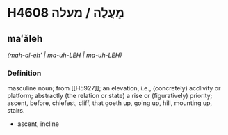 # H4608 מַעֲלֶה / מעלה

## maʻăleh

_(mah-al-eh' | ma-uh-LEH | ma-uh-LEH)_

### Definition

masculine noun; from [[H5927]]; an elevation, i.e., (concretely) acclivity or platform; abstractly (the relation or state) a rise or (figuratively) priority; ascent, before, chiefest, cliff, that goeth up, going up, hill, mounting up, stairs.

- ascent, incline

